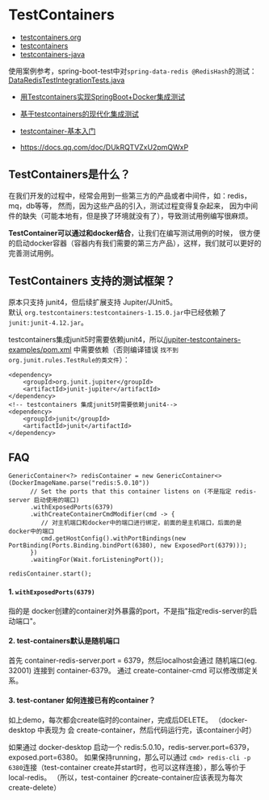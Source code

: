 # TestContainers

+ [testcontainers.org](https://www.testcontainers.org/)
+ [testcontainers](https://github.com/testcontainers)
+ [testcontainers-java](https://github.com/testcontainers/testcontainers-java)

使用案例参考，spring-boot-test中对`spring-data-redis @RedisHash`的测试：
[DataRedisTestIntegrationTests.java](https://github.com/spring-projects/spring-boot/blob/v2.3.6.RELEASE/spring-boot-project/spring-boot-test-autoconfigure/src/test/java/org/springframework/boot/test/autoconfigure/data/redis/DataRedisTestIntegrationTests.java)

- [用Testcontainers实现SpringBoot+Docker集成测试](https://www.jdon.com/51327)
- [基于testcontainers的现代化集成测试](https://zhuanlan.zhihu.com/p/62933843)
- [testcontainer-基本入门](https://blog.csdn.net/mail_liuxing/article/details/99075606)

- <https://docs.qq.com/doc/DUkRQTVZxU2pmQWxP>

## TestContainers是什么？
在我们开发的过程中，经常会用到一些第三方的产品或者中间件，如：redis，mq，db等等，
然而，因为这些产品的引入，测试过程变得复杂起来，
因为中间件的缺失（可能本地有，但是换了环境就没有了），导致测试用例编写很麻烦。

**TestContainer可以通过和docker结合**，让我们在编写测试用例的时候，
很方便的启动docker容器（容器内有我们需要的第三方产品），这样，我们就可以更好的完善测试用例。

## TestContainers 支持的测试框架？
原本只支持 junit4，但后续扩展支持 Jupiter/JUnit5。  
默认 `org.testcontainers:testcontainers-1.15.0.jar`中已经依赖了`junit:junit-4.12.jar`。

testcontainers集成junit5时需要依赖junit4，所以[/jupiter-testcontainers-examples/pom.xml](../jupiter-testcontainers-examples/pom.xml)
中需要依赖（否则编译错误 `找不到org.junit.rules.TestRule的类文件`）：
```
<dependency>
    <groupId>org.junit.jupiter</groupId>
    <artifactId>junit-jupiter</artifactId>
</dependency>
<!-- testcontainers 集成junit5时需要依赖junit4-->
<dependency>
    <groupId>junit</groupId>
    <artifactId>junit</artifactId>
</dependency>
```


## FAQ
```
GenericContainer<?> redisContainer = new GenericContainer<>(DockerImageName.parse("redis:5.0.10"))
      // Set the ports that this container listens on (不是指定 redis-server 启动使用的端口)
      .withExposedPorts(6379)
      .withCreateContainerCmdModifier(cmd -> {
         // 对主机端口和docker中的端口进行绑定，前面的是主机端口，后面的是docker中的端口
         cmd.getHostConfig().withPortBindings(new PortBinding(Ports.Binding.bindPort(6380), new ExposedPort(6379)));
      })
      .waitingFor(Wait.forListeningPort());

redisContainer.start();
```

#### 1. `withExposedPorts(6379)`
指的是 docker创建的container对外暴露的port，不是指"指定redis-server的启动端口"。

#### 2. test-containers默认是随机端口
首先 container-redis-server.port = 6379，然后localhost会通过 随机端口(eg. 32001) 连接到 container-6379。
通过 create-container-cmd 可以修改绑定关系。

#### 3. test-contaner 如何连接已有的container？
如上demo，每次都会create临时的container，完成后DELETE。
（docker-desktop 中表现为 会 create-container，然后代码运行完，该container小时）

如果通过 docker-desktop 启动一个 redis:5.0.10，redis-server.port=6379，exposed.port=6380。
如果保持running，那么可以通过 `cmd> redis-cli -p 6380`连接（test-container create并start时，也可以这样连接），那么等价于local-redis。
（所以，test-container 的create-container应该表现为每次create-delete）
